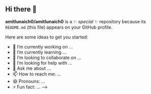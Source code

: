 ## Hi there 👋

<!--# 💫 About Me:
👋 Hi, I'm Amit — a Security Analyst in training.<br>🛠️ I build tools & projects in Cybersecurity, Python, and Network Security.<br>🔍 Exploring threats, automating analysis, and staying sharp with Linux & SIEM.<br>👨‍💻 B.Tech CSE Student | Aspiring SOC Analyst.<br>🛡️ Hands-on with phishing detection, password audit, and network scanning.<br>📍 India | 🚀 Always learning | 👨‍💻 Projects below!.<br>📫 Let’s connect: LinkedIn


## 🌐 Socials:
[![Instagram](https://img.shields.io/badge/Instagram-%23E4405F.svg?logo=Instagram&logoColor=white)](https://instagram.com/itz_btech_amit) [![LinkedIn](https://img.shields.io/badge/LinkedIn-%230077B5.svg?logo=linkedin&logoColor=white)](https://linkedin.com/in/amit-lunaich) [![email](https://img.shields.io/badge/Email-D14836?logo=gmail&logoColor=white)](mailto:amitpatharwa2003@gmail.com) 

# 💻 Tech Stack:
![C](https://img.shields.io/badge/c-%2300599C.svg?style=for-the-badge&logo=c&logoColor=white) ![C++](https://img.shields.io/badge/c++-%2300599C.svg?style=for-the-badge&logo=c%2B%2B&logoColor=white) ![CSS3](https://img.shields.io/badge/css3-%231572B6.svg?style=for-the-badge&logo=css3&logoColor=white) ![Java](https://img.shields.io/badge/java-%23ED8B00.svg?style=for-the-badge&logo=openjdk&logoColor=white) ![HTML5](https://img.shields.io/badge/html5-%23E34F26.svg?style=for-the-badge&logo=html5&logoColor=white) ![Python](https://img.shields.io/badge/python-3670A0?style=for-the-badge&logo=python&logoColor=ffdd54) ![PHP](https://img.shields.io/badge/php-%23777BB4.svg?style=for-the-badge&logo=php&logoColor=white) ![Streamlit](https://img.shields.io/badge/Streamlit-%23FE4B4B.svg?style=for-the-badge&logo=streamlit&logoColor=white) ![WordPress](https://img.shields.io/badge/WordPress-%23117AC9.svg?style=for-the-badge&logo=WordPress&logoColor=white) ![MySQL](https://img.shields.io/badge/mysql-4479A1.svg?style=for-the-badge&logo=mysql&logoColor=white) ![NumPy](https://img.shields.io/badge/numpy-%23013243.svg?style=for-the-badge&logo=numpy&logoColor=white) ![GitHub](https://img.shields.io/badge/github-%23121011.svg?style=for-the-badge&logo=github&logoColor=white)
# 📊 GitHub Stats:
![](https://github-readme-stats.vercel.app/api?username=amitlunaich0&theme=radical&hide_border=false&include_all_commits=false&count_private=false)<br/>
![](https://nirzak-streak-stats.vercel.app/?user=amitlunaich0&theme=radical&hide_border=false)<br/>
![](https://github-readme-stats.vercel.app/api/top-langs/?username=amitlunaich0&theme=radical&hide_border=false&include_all_commits=false&count_private=false&layout=compact)

## 🏆 GitHub Trophies
![](https://github-profile-trophy.vercel.app/?username=amitlunaich0&theme=radical&no-frame=false&no-bg=true&margin-w=4)

### ✍️ Random Dev Quote
![](https://quotes-github-readme.vercel.app/api?type=vetical&theme=radical)

---
[![](https://visitcount.itsvg.in/api?id=amitlunaich0&icon=0&color=0)](https://visitcount.itsvg.in)

<!-- Proudly created with GPRM ( https://gprm.itsvg.in ) -->
**amitlunaich0/amitlunaich0** is a ✨ _special_ ✨ repository because its `README.md` (this file) appears on your GitHub profile.

Here are some ideas to get you started:

- 🔭 I’m currently working on ...
- 🌱 I’m currently learning ...
- 👯 I’m looking to collaborate on ...
- 🤔 I’m looking for help with ...
- 💬 Ask me about ...
- 📫 How to reach me: ...
- 😄 Pronouns: ...
- ⚡ Fun fact: ...
-->
